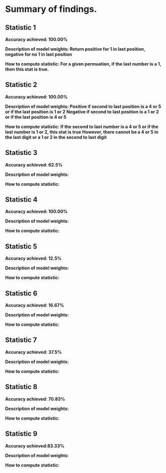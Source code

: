 # Summary of findings.

## Statistic 1
**Accuracy achieved: 100.00%**

**Description of model weights: Return positive for 1 in last position, negative for no 1 in last position**

**How to compute statistic: For a given permuation, if the last number is a 1, then this stat is true.**


## Statistic 2
**Accuracy achieved: 100.00%**

**Description of model weights: Positive if second to last position is a 4 or 5 or if the last position is 1 or 2**
**Negative if second to last position is a 1 or 2 or if the last position is 4 or 5**

**How to compute statistic: If the second to last number is a 4 or 5 or if the last number is 1 or 2, this stat is true**
**However, there cannot be a 4 or 5 in the last digit or a 1 or 2 in the second to last digit**


## Statistic 3
**Accuracy achieved: 62.5%**

**Description of model weights:**

**How to compute statistic:**

## Statistic 4
**Accuracy achieved: 100.00%**

**Description of model weights:**

**How to compute statistic:**

## Statistic 5
**Accuracy achieved: 12.5%**

**Description of model weights:**

**How to compute statistic:**

## Statistic 6
**Accuracy achieved: 16.67%**

**Description of model weights:**

**How to compute statistic:**

## Statistic 7
**Accuracy achieved: 37.5%**

**Description of model weights:**

**How to compute statistic:**

## Statistic 8
**Accuracy achieved: 70.83%**

**Description of model weights:**

**How to compute statistic:**

## Statistic 9
**Accuracy achieved:83.33%**

**Description of model weights:**

**How to compute statistic:**
